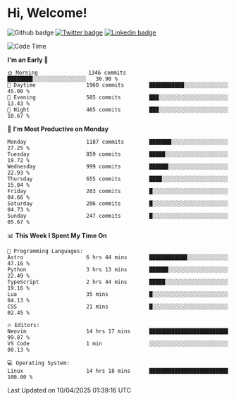   # Hi, Welcome!
  ![Github badge](https://img.shields.io/github/followers/kraken-afk.svg?style=social&label=Follow&maxAge=2592000)
  [![Twitter badge](https://img.shields.io/badge/-Twitter-00acee?style=flat-square&logo=Twitter&logoColor=white)](https://twitter.com/trshppl)
  [![Linkedin badge](https://img.shields.io/badge/LinkedIn-0077B5?style=flat-square&logo=linkedin&logoColor=white)](https://www.linkedin.com/in/noveanrer)
<!--START_SECTION:waka-->
![Code Time](http://img.shields.io/badge/Code%20Time-858%20hrs%2038%20mins-blue)

**I'm an Early 🐤** 

```text
🌞 Morning                1346 commits        ████████░░░░░░░░░░░░░░░░░   30.90 % 
🌆 Daytime                1960 commits        ███████████░░░░░░░░░░░░░░   45.00 % 
🌃 Evening                585 commits         ███░░░░░░░░░░░░░░░░░░░░░░   13.43 % 
🌙 Night                  465 commits         ███░░░░░░░░░░░░░░░░░░░░░░   10.67 % 
```
📅 **I'm Most Productive on Monday** 

```text
Monday                   1187 commits        ███████░░░░░░░░░░░░░░░░░░   27.25 % 
Tuesday                  859 commits         █████░░░░░░░░░░░░░░░░░░░░   19.72 % 
Wednesday                999 commits         ██████░░░░░░░░░░░░░░░░░░░   22.93 % 
Thursday                 655 commits         ████░░░░░░░░░░░░░░░░░░░░░   15.04 % 
Friday                   203 commits         █░░░░░░░░░░░░░░░░░░░░░░░░   04.66 % 
Saturday                 206 commits         █░░░░░░░░░░░░░░░░░░░░░░░░   04.73 % 
Sunday                   247 commits         █░░░░░░░░░░░░░░░░░░░░░░░░   05.67 % 
```


📊 **This Week I Spent My Time On** 

```text
💬 Programming Languages: 
Astro                    6 hrs 44 mins       ████████████░░░░░░░░░░░░░   47.16 % 
Python                   3 hrs 13 mins       ██████░░░░░░░░░░░░░░░░░░░   22.49 % 
TypeScript               2 hrs 44 mins       █████░░░░░░░░░░░░░░░░░░░░   19.16 % 
Lua                      35 mins             █░░░░░░░░░░░░░░░░░░░░░░░░   04.13 % 
CSS                      21 mins             █░░░░░░░░░░░░░░░░░░░░░░░░   02.45 % 

🔥 Editors: 
Neovim                   14 hrs 17 mins      █████████████████████████   99.87 % 
VS Code                  1 min               ░░░░░░░░░░░░░░░░░░░░░░░░░   00.13 % 

💻 Operating System: 
Linux                    14 hrs 18 mins      █████████████████████████   100.00 % 
```


 Last Updated on 10/04/2025 01:39:16 UTC
<!--END_SECTION:waka-->